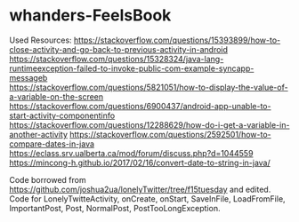 # whanders-FeelsBook

Used Resources:
https://stackoverflow.com/questions/15393899/how-to-close-activity-and-go-back-to-previous-activity-in-android  
https://stackoverflow.com/questions/15328324/java-lang-runtimeexception-failed-to-invoke-public-com-example-syncapp-messageb  
https://stackoverflow.com/questions/5821051/how-to-display-the-value-of-a-variable-on-the-screen  
https://stackoverflow.com/questions/6900437/android-app-unable-to-start-activity-componentinfo  
https://stackoverflow.com/questions/12288629/how-do-i-get-a-variable-in-another-activity
https://stackoverflow.com/questions/2592501/how-to-compare-dates-in-java
https://eclass.srv.ualberta.ca/mod/forum/discuss.php?d=1044559
https://mincong-h.github.io/2017/02/16/convert-date-to-string-in-java/

Code borrowed from https://github.com/joshua2ua/lonelyTwitter/tree/f15tuesday and edited. Code for LonelyTwitteActivity, onCreate, onStart, SaveInFile, LoadFromFile, ImportantPost, Post, NormalPost, PostTooLongException.
